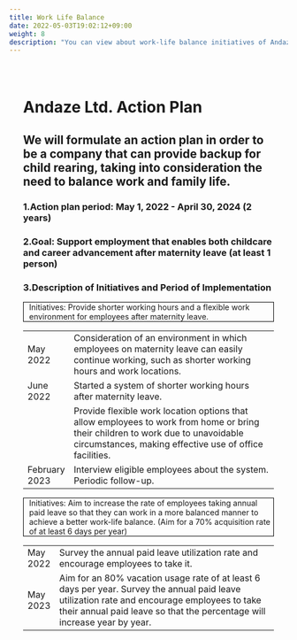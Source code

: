 ```yaml
---
title: Work Life Balance
date: 2022-05-03T19:02:12+09:00
weight: 8
description: "You can view about work-life balance initiatives of Andaze Ltd."
---
```

<div amp-fx="fade-in" data-duration="500ms" class='container' style="padding: 25px">
<h1 class="inline">Andaze Ltd. Action Plan</h1>

## We will formulate an action plan in order to be a company that can provide backup for child rearing, taking into consideration the need to balance work and family life. 

### 1.Action plan period: May 1, 2022 - April 30, 2024 (2 years)

### 2.Goal: Support employment that enables both childcare and career advancement after maternity leave (at least 1 person)

### 3.Description of Initiatives and Period of Implementation

<p style="border: 1px solid black; padding-left: 10px">Initiatives: Provide shorter working hours and a flexible work environment for employees after maternity leave. </p>

<table>
<tr>
  <td width="10%">May 2022</td>
  <td width="90%">Consideration of an environment in which employees on maternity leave can easily continue working, such as shorter working hours and work locations. </td>
</tr>
<tr>
  <td width="10%">June 2022</td>
  <td width="90%">Started a system of shorter working hours after maternity leave.</td>
</tr>
<tr>
  <td width="10%"></td>
  <td width="90%">Provide flexible work location options that allow employees to work from home or bring their children to work due to unavoidable circumstances, making effective use of office facilities.</td>
</tr>
<tr>
  <td width="10%">February 2023　</td>
  <td width="90%">Interview eligible employees about the system. Periodic follow-up. </td>
</tr>
</table>



<p style="border: 1px solid black; padding-left: 10px">Initiatives: Aim to increase the rate of employees taking annual paid leave so that they can work in a more balanced manner to achieve a better work-life balance. (Aim for a 70% acquisition rate of at least 6 days per year) </p>

<table>
<tr>
  <td width="10%">May 2022</td>
  <td width="90%">Survey the annual paid leave utilization rate and encourage employees to take it. </td>
</tr>
<tr>
  <td width="10%">May 2023</td>
  <td width="90%">Aim for an 80% vacation usage rate of at least 6 days per year. Survey the annual paid leave utilization rate and encourage employees to take their annual paid leave so that the percentage will increase year by year. </td>
</tr>
</table>
</div>